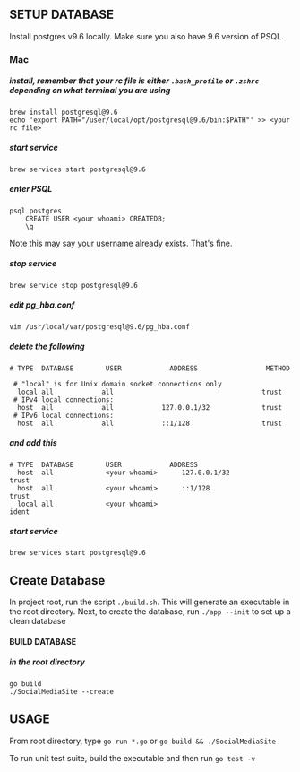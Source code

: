 ## SETUP DATABASE
Install postgres v9.6 locally. Make sure you also
have 9.6 version of PSQL.

### Mac
##### install, remember that your rc file is either `.bash_profile` or `.zshrc` depending on what terminal you are using
```
brew install postgresql@9.6
echo 'export PATH="/user/local/opt/postgresql@9.6/bin:$PATH"' >> <your rc file>
```
##### start service
```
brew services start postgresql@9.6
```
##### enter PSQL
```
psql postgres
    CREATE USER <your whoami> CREATEDB;
    \q
```
Note this may say your username already exists. That's fine.
##### stop service
```
brew service stop postgresql@9.6
```
##### edit pg_hba.conf
```
vim /usr/local/var/postgresql@9.6/pg_hba.conf
```
##### delete the following
```
# TYPE  DATABASE        USER            ADDRESS                 METHOD

 # "local" is for Unix domain socket connections only
  local all            all                                     trust
 # IPv4 local connections:
  host  all            all            127.0.0.1/32             trust
 # IPv6 local connections:
  host  all            all            ::1/128                  trust
```
##### and add this
```
# TYPE  DATABASE        USER            ADDRESS 
  host  all             <your whoami>      127.0.0.1/32            trust
  host  all             <your whoami>      ::1/128                 trust
  local all             <your whoami>                              ident
```
##### start service
```
brew services start postgresql@9.6
```

## Create Database
In project root, run the script `./build.sh`. This will generate an executable
in the root directory. Next, to create the database, run `./app --init` to set
up a clean database
#### BUILD DATABASE

##### in the root directory
```
go build
./SocialMediaSite --create
```

## USAGE
From root directory, type `go run *.go` or `go build && ./SocialMediaSite`

To run unit test suite, build the executable and then run `go test -v`